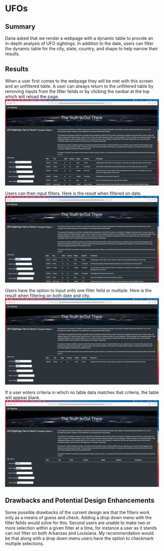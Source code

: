 # UFOs
## Summary 
Dana asked that we render a webpage with a dynamic table to provide an in-depth analysis of UFO sightings. In addition to the date, users can filter the dynamic table for the city, state, country, and shape to help narrow their results. 

## Results 
When a user first comes to the webpage they will be met with this screen and an unfiltered table. 
A user can always return to the unfiltered table by removing inputs from the filter feilds or by clicking the navbar at the top which will reload the page. 
![The Truth Is Out There](https://github.com/cfusco77/UFOs/blob/main/images/The%20Truth%20Is%20Out%20There.png) 


Users can then input filters. Here is the result when filtered on date. 
![One Filter](https://github.com/cfusco77/UFOs/blob/main/images/One%20Filter%20.png)


Users have the option to input onto one filter feild or multiple. Here is the result when filtering on both date and city. 
![Multiple Filters](https://github.com/cfusco77/UFOs/blob/main/images/Multiple%20Filters.png)


If a user enters criteria in which no table data matches that criteria, the table will appear blank. 
![No Matches](https://github.com/cfusco77/UFOs/blob/main/images/No%20Matches.png) 

## Drawbacks and Potential Design Enhancements 
Some possible drawbacks of the current design are that the filters work only as a means of guess and check. Adding a drop down menu with the filter feilds would solve for this. Second users are unable to make two or more selection within a given filter at a time, for instance a user as it stands can not filter on both Arkansas and Louisiana. My recommendation would be that along with a drop down menu users have the option to checkmark multiple selections. 


